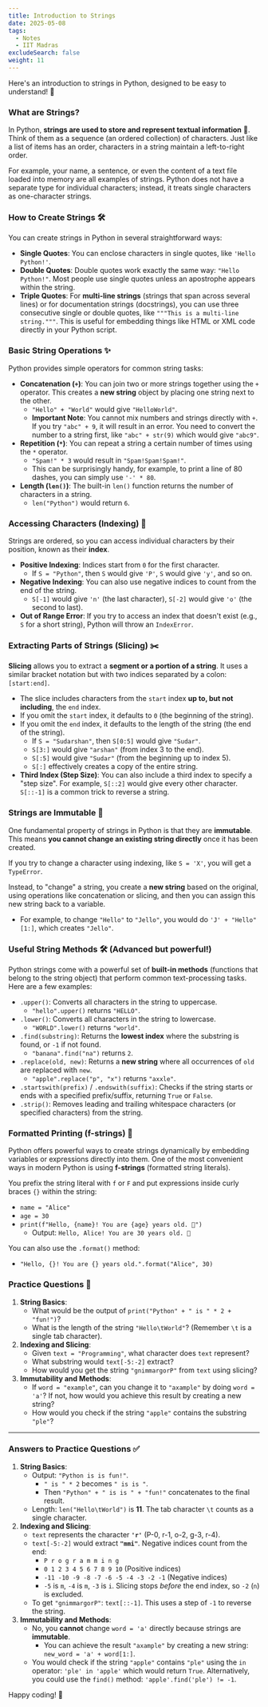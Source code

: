 ```yaml
---
title: Introduction to Strings
date: 2025-05-08
tags:
  - Notes 
  - IIT Madras
excludeSearch: false
weight: 11
---
```


Here's an introduction to strings in Python, designed to be easy to understand! 🥳

### What are Strings?

In Python, **strings are used to store and represent textual information** 📝. Think of them as a sequence (an ordered collection) of characters. Just like a list of items has an order, characters in a string maintain a left-to-right order.

For example, your name, a sentence, or even the content of a text file loaded into memory are all examples of strings. Python does not have a separate type for individual characters; instead, it treats single characters as one-character strings.

### How to Create Strings 🛠️

You can create strings in Python in several straightforward ways:

*   **Single Quotes**: You can enclose characters in single quotes, like `'Hello Python!'`.
*   **Double Quotes**: Double quotes work exactly the same way: `"Hello Python!"`. Most people use single quotes unless an apostrophe appears within the string.
*   **Triple Quotes**: For **multi-line strings** (strings that span across several lines) or for documentation strings (docstrings), you can use three consecutive single or double quotes, like `"""This is a multi-line string."""`. This is useful for embedding things like HTML or XML code directly in your Python script.

### Basic String Operations ✨

Python provides simple operators for common string tasks:

*   **Concatenation (`+`)**: You can join two or more strings together using the `+` operator. This creates a **new string** object by placing one string next to the other.
    *   `"Hello" + "World"` would give `"HelloWorld"`.
    *   **Important Note**: You cannot mix numbers and strings directly with `+`. If you try `"abc" + 9`, it will result in an error. You need to convert the number to a string first, like `"abc" + str(9)` which would give `"abc9"`.
*   **Repetition (`*`)**: You can repeat a string a certain number of times using the `*` operator.
    *   `"Spam!" * 3` would result in `"Spam!Spam!Spam!"`.
    *   This can be surprisingly handy, for example, to print a line of 80 dashes, you can simply use `'-' * 80`.
*   **Length (`len()`)**: The built-in `len()` function returns the number of characters in a string.
    *   `len("Python")` would return `6`.

### Accessing Characters (Indexing) 🎯

Strings are ordered, so you can access individual characters by their position, known as their **index**.

*   **Positive Indexing**: Indices start from `0` for the first character.
    *   If `S = "Python"`, then `S` would give `'P'`, `S` would give `'y'`, and so on.
*   **Negative Indexing**: You can also use negative indices to count from the end of the string.
    *   `S[-1]` would give `'n'` (the last character), `S[-2]` would give `'o'` (the second to last).
*   **Out of Range Error**: If you try to access an index that doesn't exist (e.g., `S` for a short string), Python will throw an `IndexError`.

### Extracting Parts of Strings (Slicing) ✂️

**Slicing** allows you to extract a **segment or a portion of a string**. It uses a similar bracket notation but with two indices separated by a colon: `[start:end]`.

*   The slice includes characters from the `start` index **up to, but not including**, the `end` index.
*   If you omit the `start` index, it defaults to `0` (the beginning of the string).
*   If you omit the `end` index, it defaults to the length of the string (the end of the string).
    *   If `S = "Sudarshan"`, then `S[0:5]` would give `"Sudar"`.
    *   `S[3:]` would give `"arshan"` (from index 3 to the end).
    *   `S[:5]` would give `"Sudar"` (from the beginning up to index 5).
    *   `S[:]` effectively creates a copy of the entire string.
*   **Third Index (Step Size)**: You can also include a third index to specify a "step size". For example, `S[::2]` would give every other character. `S[::-1]` is a common trick to reverse a string.

### Strings are Immutable 🧱

One fundamental property of strings in Python is that they are **immutable**. This means **you cannot change an existing string directly** once it has been created.

If you try to change a character using indexing, like `S = 'X'`, you will get a `TypeError`.

Instead, to "change" a string, you create a **new string** based on the original, using operations like concatenation or slicing, and then you can assign this new string back to a variable.
*   For example, to change `"Hello"` to `"Jello"`, you would do `'J' + "Hello"[1:]`, which creates `"Jello"`.

### Useful String Methods 🛠️ (Advanced but powerful!)

Python strings come with a powerful set of **built-in methods** (functions that belong to the string object) that perform common text-processing tasks. Here are a few examples:

*   `.upper()`: Converts all characters in the string to uppercase.
    *   `"hello".upper()` returns `"HELLO"`.
*   `.lower()`: Converts all characters in the string to lowercase.
    *   `"WORLD".lower()` returns `"world"`.
*   `.find(substring)`: Returns the **lowest index** where the substring is found, or `-1` if not found.
    *   `"banana".find("na")` returns `2`.
*   `.replace(old, new)`: Returns a **new string** where all occurrences of `old` are replaced with `new`.
    *   `"apple".replace("p", "x")` returns `"axxle"`.
*   `.startswith(prefix)` / `.endswith(suffix)`: Checks if the string starts or ends with a specified prefix/suffix, returning `True` or `False`.
*   `.strip()`: Removes leading and trailing whitespace characters (or specified characters) from the string.

### Formatted Printing (f-strings) 🎨

Python offers powerful ways to create strings dynamically by embedding variables or expressions directly into them. One of the most convenient ways in modern Python is using **f-strings** (formatted string literals).

You prefix the string literal with `f` or `F` and put expressions inside curly braces `{}` within the string:
*   `name = "Alice"`
*   `age = 30`
*   `print(f"Hello, {name}! You are {age} years old. 🎉")`
    *   Output: `Hello, Alice! You are 30 years old. 🎉`

You can also use the `.format()` method:
*   `"Hello, {}! You are {} years old.".format("Alice", 30)`

### Practice Questions 🧠

1.  **String Basics**:
    *   What would be the output of `print("Python" + " is " * 2 + "fun!")`?
    *   What is the length of the string `"Hello\tWorld"`? (Remember `\t` is a single tab character).
2.  **Indexing and Slicing**:
    *   Given `text = "Programming"`, what character does `text` represent?
    *   What substring would `text[-5:-2]` extract?
    *   How would you get the string `"gnimmargorP"` from `text` using slicing?
3.  **Immutability and Methods**:
    *   If `word = "example"`, can you change it to `"axample"` by doing `word = 'a'`? If not, how would you achieve this result by creating a new string?
    *   How would you check if the string `"apple"` contains the substring `"ple"`?

---

### Answers to Practice Questions ✅

1.  **String Basics**:
    *   Output: `"Python is is fun!"`.
        *   `" is " * 2` becomes `" is is "`.
        *   Then `"Python" + " is is " + "fun!"` concatenates to the final result.
    *   Length: `len("Hello\tWorld")` is **11**. The tab character `\t` counts as a single character.
2.  **Indexing and Slicing**:
    *   `text` represents the character **`'r'`** (P-0, r-1, o-2, g-3, r-4).
    *   `text[-5:-2]` would extract **`"mmi"`**. Negative indices count from the end:
        *   `P r o g r a m m i n g`
        *   `0 1 2 3 4 5 6 7 8 9 10` (Positive indices)
        *   `-11 -10 -9 -8 -7 -6 -5 -4 -3 -2 -1` (Negative indices)
        *   `-5` is `m`, `-4` is `m`, `-3` is `i`. Slicing stops *before* the end index, so `-2` (`n`) is excluded.
    *   To get `"gnimmargorP"`: `text[::-1]`. This uses a step of `-1` to reverse the string.
3.  **Immutability and Methods**:
    *   No, you **cannot** change `word = 'a'` directly because strings are **immutable**.
        *   You can achieve the result `"axample"` by creating a new string: `new_word = 'a' + word[1:]`.
    *   You would check if the string `"apple"` contains `"ple"` using the `in` operator: `'ple' in 'apple'` which would return `True`. Alternatively, you could use the `find()` method: `'apple'.find('ple') != -1`.

Happy coding! 🎉